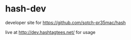 hash-dev
========

developer site for https://github.com/sotch-pr35mac/hash

live at http://dev.hashtagtees.net/ for usage
